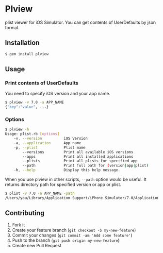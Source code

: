 # Plview

plist viewer for iOS Simulator. You can get contents of UserDefaults by json format.

## Installation

```sh
$ gem install plview
```

## Usage

### Print contents of UserDefaults

You need to specify iOS version and your app name.

```sh
$ plview -v 7.0 -a APP_NAME
{"key":"value", ...}
```

### Options

```sh
$ plview -h
Usage: plist.rb [options]
    -v, --version          iOS Version
    -a, --application      App name
    -p, --plist            Plist name
        --versions         Print all available iOS versions
        --apps             Print all installed applications
        --plists           Print all plists for specified app
        --path             Print full path for (version|app|plist)
    -h, --help             Display this help message.
```

When you use plview in other scripts, `--path` option would be useful. It returns directory path for specified version or app or plist.

```sh
$ plist -v 7.0 -a APP_NAME -path
/Users/you/Library/Application Support/iPhone Simulator/7.0/Applications/ABCDEFGH-IJKL-MNOP-QRST-UVWXYZ123456
```

## Contributing

1. Fork it
2. Create your feature branch (`git checkout -b my-new-feature`)
3. Commit your changes (`git commit -am 'Add some feature'`)
4. Push to the branch (`git push origin my-new-feature`)
5. Create new Pull Request
